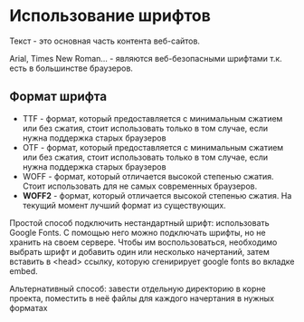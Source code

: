 # Использование шрифтов
Текст - это основная часть контента веб-сайтов.

Arial, Times New Roman... - являются веб-безопасными шрифтами т.к. есть в большинстве браузеров.

## Формат шрифта
- TTF - формат, который предоставляется с минимальным сжатием или без сжатия, стоит использовать только в том случае, если нужна поддержка старых браузеров
- OTF - формат, который предоставляется с минимальным сжатием или без сжатия, стоит использовать только в том случае, если нужна поддержка старых браузеров
- WOFF - формат, который отличается высокой степенью сжатия. Стоит использовать для не самых современных браузеров.
- **WOFF2** - формат, который отличается высокой степенью сжатия. На текущий момент лучший формат из существующих.

Простой способ подключить нестандартный шрифт: использовать Google Fonts.
С помощью него можно подключать шрифты, но не хранить на своем сервере.
Чтобы им воспользоваться, необходимо выбрать шрифт и добавить один или несколько начертаний, затем вставить в \<head\> ссылку, которую сгенирирует google fonts во вкладке embed.

Альтернативный способ: завести отдельную директорию в корне проекта, поместить в неё файлы для каждого начертания в нужных форматах